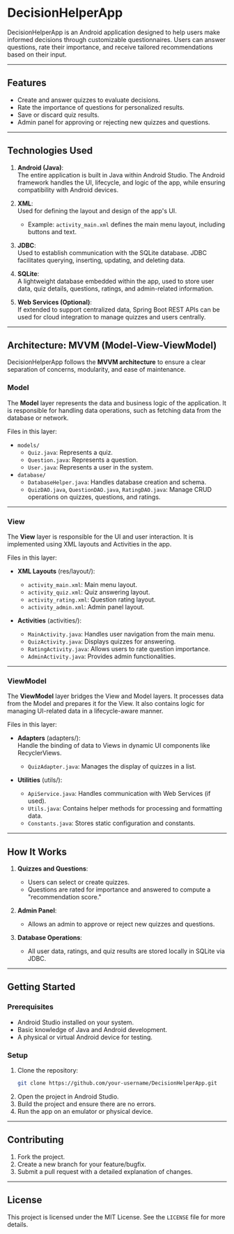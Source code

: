 
# DecisionHelperApp

DecisionHelperApp is an Android application designed to help users make informed decisions through customizable questionnaires. Users can answer questions, rate their importance, and receive tailored recommendations based on their input.

---

## **Features**
- Create and answer quizzes to evaluate decisions.
- Rate the importance of questions for personalized results.
- Save or discard quiz results.
- Admin panel for approving or rejecting new quizzes and questions.

---

## **Technologies Used**

1. **Android (Java)**:  
   The entire application is built in Java within Android Studio. The Android framework handles the UI, lifecycle, and logic of the app, while ensuring compatibility with Android devices.

2. **XML**:  
   Used for defining the layout and design of the app's UI.  
   - Example: `activity_main.xml` defines the main menu layout, including buttons and text.

3. **JDBC**:  
   Used to establish communication with the SQLite database. JDBC facilitates querying, inserting, updating, and deleting data.

4. **SQLite**:  
   A lightweight database embedded within the app, used to store user data, quiz details, questions, ratings, and admin-related information.

5. **Web Services (Optional)**:  
   If extended to support centralized data, Spring Boot REST APIs can be used for cloud integration to manage quizzes and users centrally.

---

## **Architecture: MVVM (Model-View-ViewModel)**

DecisionHelperApp follows the **MVVM architecture** to ensure a clear separation of concerns, modularity, and ease of maintenance.

### **Model**  
The **Model** layer represents the data and business logic of the application. It is responsible for handling data operations, such as fetching data from the database or network.  

Files in this layer:
- `models/`
  - `Quiz.java`: Represents a quiz.
  - `Question.java`: Represents a question.
  - `User.java`: Represents a user in the system.
- `database/`
  - `DatabaseHelper.java`: Handles database creation and schema.
  - `QuizDAO.java`, `QuestionDAO.java`, `RatingDAO.java`: Manage CRUD operations on quizzes, questions, and ratings.

---

### **View**  
The **View** layer is responsible for the UI and user interaction. It is implemented using XML layouts and Activities in the app.  

Files in this layer:
- **XML Layouts** (res/layout/):
  - `activity_main.xml`: Main menu layout.
  - `activity_quiz.xml`: Quiz answering layout.
  - `activity_rating.xml`: Question rating layout.
  - `activity_admin.xml`: Admin panel layout.

- **Activities** (activities/):
  - `MainActivity.java`: Handles user navigation from the main menu.
  - `QuizActivity.java`: Displays quizzes for answering.
  - `RatingActivity.java`: Allows users to rate question importance.
  - `AdminActivity.java`: Provides admin functionalities.

---

### **ViewModel**  
The **ViewModel** layer bridges the View and Model layers. It processes data from the Model and prepares it for the View. It also contains logic for managing UI-related data in a lifecycle-aware manner.  

Files in this layer:
- **Adapters** (adapters/):  
  Handle the binding of data to Views in dynamic UI components like RecyclerViews.
  - `QuizAdapter.java`: Manages the display of quizzes in a list.

- **Utilities** (utils/):  
  - `ApiService.java`: Handles communication with Web Services (if used).
  - `Utils.java`: Contains helper methods for processing and formatting data.
  - `Constants.java`: Stores static configuration and constants.

---

## **How It Works**

1. **Quizzes and Questions**:
   - Users can select or create quizzes.
   - Questions are rated for importance and answered to compute a "recommendation score."

2. **Admin Panel**:
   - Allows an admin to approve or reject new quizzes and questions.

3. **Database Operations**:
   - All user data, ratings, and quiz results are stored locally in SQLite via JDBC.

---

## **Getting Started**

### **Prerequisites**
- Android Studio installed on your system.
- Basic knowledge of Java and Android development.
- A physical or virtual Android device for testing.

### **Setup**
1. Clone the repository:
   ```bash
   git clone https://github.com/your-username/DecisionHelperApp.git
   ```
2. Open the project in Android Studio.
3. Build the project and ensure there are no errors.
4. Run the app on an emulator or physical device.

---

## **Contributing**

1. Fork the project.
2. Create a new branch for your feature/bugfix.
3. Submit a pull request with a detailed explanation of changes.

---

## **License**

This project is licensed under the MIT License. See the `LICENSE` file for more details.
